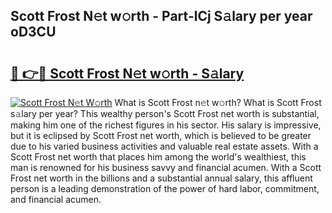 ## Scott Frost N𝚎t w𝚘rth - Part-lCj S𝚊lary per year oD3CU

# <h2><a href="http://gc4qj4q.nevu.top/?p=Scott+Frost">🔗 👉🔴 Scott Frost N𝚎t w𝚘rth - S𝚊lary</a></h2>

[![Scott Frost N𝚎t W𝚘rth](https://i.imgur.com/Oavwk0R.jpeg)](http://gc4qj4q.nevu.top/?p=Scott+Frost)
What is Scott Frost n𝚎t w𝚘rth? What is Scott Frost s𝚊lary per year?
This wealthy person's Scott Frost net worth is substantial, making him one of the richest figures in his sector. His salary is impressive, but it is eclipsed by Scott Frost net worth, which is believed to be greater due to his varied business activities and valuable real estate assets. With a Scott Frost net worth that places him among the world's wealthiest, this man is renowned for his business savvy and financial acumen. With a Scott Frost net worth in the billions and a substantial annual salary, this affluent person is a leading demonstration of the power of hard labor, commitment, and financial acumen.
